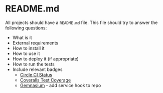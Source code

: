 # README.md

All projects should have a `README.md` file. This file should try to answer the
following questions:

* What is it
* External requirements
* How to install it
* How to use it
* How to deploy it (if appropriate)
* How to run the tests
* Include relevant badges
  * [Circle CI Status](https://circleci.com/docs/1.0/status-badges/)
  * [Coveralls Test Coverage](https://coveralls.io/github/ucsdlib/)
  * [Gemnasium](https://gemnasium.com) - add service hook to repo
